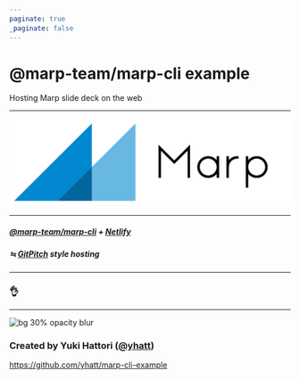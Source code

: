 ```yaml
---
paginate: true
_paginate: false
---
```


# <!--fit--> @marp-team/marp-cli example

Hosting Marp slide deck on the web

---

![Marp bg 60%](https://github.com/marp-team/marp/blob/master/marp.png?raw=true)

---

<!--
_backgroundColor: #123
_color: #fff
-->

##### <!--fit--> [@marp-team/marp-cli](https://github.com/marp-team/marp-cli) + [Netlify](https://www.netlify.com/)
##### <!--fit--> ≒ [GitPitch](https://gitpitch.com/) style hosting

---

### <!--fit--> :ok_hand:

---

![bg 30% opacity blur](https://github.com/yhatt.png)

### Created by Yuki Hattori ([@yhatt](https://github.com/yhatt))

https://github.com/yhatt/marp-cli-example
